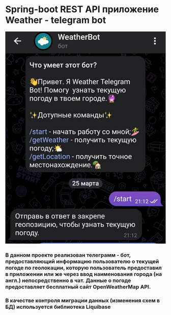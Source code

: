 # Spring-boot REST API приложение Weather - telegram bot

![скриншот ТБ](https://github.com/TanyXRay/TelegramBot-weather-API/blob/master/src/main/resources/static/telegram-bot.jpg)

### В данном проекте реализован телеграмм - бот, предоставляющий информацию пользователю о текущей погоде по геолокации, которую пользователь предоставил в приложении или же через ввод наименования города (на англ.) непосредственно в чат. Данные о погоде предоставляет бесплатный сайт OpenWeatherMap API.
### В качестве контроля миграции данных (изменения схем в БД) используется библиотека Liquibase
